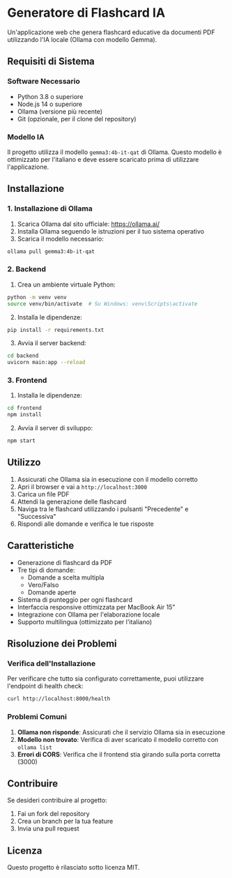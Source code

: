 # Generatore di Flashcard IA

Un'applicazione web che genera flashcard educative da documenti PDF utilizzando l'IA locale (Ollama con modello Gemma).

## Requisiti di Sistema

### Software Necessario
- Python 3.8 o superiore
- Node.js 14 o superiore
- Ollama (versione più recente)
- Git (opzionale, per il clone del repository)

### Modello IA
Il progetto utilizza il modello `gemma3:4b-it-qat` di Ollama. Questo modello è ottimizzato per l'italiano e deve essere scaricato prima di utilizzare l'applicazione.

## Installazione

### 1. Installazione di Ollama

1. Scarica Ollama dal sito ufficiale: https://ollama.ai/
2. Installa Ollama seguendo le istruzioni per il tuo sistema operativo
3. Scarica il modello necessario:
```bash
ollama pull gemma3:4b-it-qat
```

### 2. Backend

1. Crea un ambiente virtuale Python:
```bash
python -m venv venv
source venv/bin/activate  # Su Windows: venv\Scripts\activate
```

2. Installa le dipendenze:
```bash
pip install -r requirements.txt
```

3. Avvia il server backend:
```bash
cd backend
uvicorn main:app --reload
```

### 3. Frontend

1. Installa le dipendenze:
```bash
cd frontend
npm install
```

2. Avvia il server di sviluppo:
```bash
npm start
```

## Utilizzo

1. Assicurati che Ollama sia in esecuzione con il modello corretto
2. Apri il browser e vai a `http://localhost:3000`
3. Carica un file PDF
4. Attendi la generazione delle flashcard
5. Naviga tra le flashcard utilizzando i pulsanti "Precedente" e "Successiva"
6. Rispondi alle domande e verifica le tue risposte

## Caratteristiche

- Generazione di flashcard da PDF
- Tre tipi di domande:
  - Domande a scelta multipla
  - Vero/Falso
  - Domande aperte
- Sistema di punteggio per ogni flashcard
- Interfaccia responsive ottimizzata per MacBook Air 15"
- Integrazione con Ollama per l'elaborazione locale
- Supporto multilingua (ottimizzato per l'italiano)

## Risoluzione dei Problemi

### Verifica dell'Installazione
Per verificare che tutto sia configurato correttamente, puoi utilizzare l'endpoint di health check:
```bash
curl http://localhost:8000/health
```

### Problemi Comuni
1. **Ollama non risponde**: Assicurati che il servizio Ollama sia in esecuzione
2. **Modello non trovato**: Verifica di aver scaricato il modello corretto con `ollama list`
3. **Errori di CORS**: Verifica che il frontend stia girando sulla porta corretta (3000)

## Contribuire

Se desideri contribuire al progetto:
1. Fai un fork del repository
2. Crea un branch per la tua feature
3. Invia una pull request

## Licenza

Questo progetto è rilasciato sotto licenza MIT. 